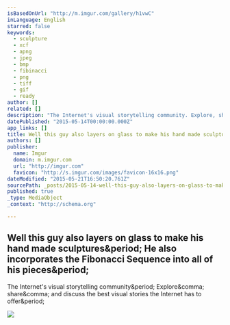 ```yaml
---
isBasedOnUrl: "http://m.imgur.com/gallery/h1vwC"
inLanguage: English
starred: false
keywords:
  - sculpture
  - xcf
  - apng
  - jpeg
  - bmp
  - fibinacci
  - png
  - tiff
  - gif
  - ready
author: []
related: []
description: "The Internet's visual storytelling community. Explore, share, and discuss the best visual stories the Internet has to offer."
datePublished: "2015-05-14T00:00:00.000Z"
app_links: []
title: Well this guy also layers on glass to make his hand made sculptures. He also incorporates the Fibonacci Sequence into all of his pieces.
authors: []
publisher:
  name: Imgur
  domain: m.imgur.com
  url: "http://imgur.com"
  favicon: "http://s.imgur.com/images/favicon-16x16.png"
dateModified: "2015-05-21T16:50:20.761Z"
sourcePath: _posts/2015-05-14-well-this-guy-also-layers-on-glass-to-make-his-hand-made-scu.md
published: true
_type: MediaObject
_context: "http://schema.org"

---
```

<article style=""><h1>Well this guy also layers on glass to make his hand made sculptures&amp;period; He also incorporates the Fibonacci Sequence into all of his pieces&amp;period;</h1><p>The Internet's visual storytelling community&amp;period; Explore&amp;comma; share&amp;comma; and discuss the best visual stories the Internet has to offer&amp;period;</p><img src="http://i.imgur.com/uR8DS8S.jpg" /></article>